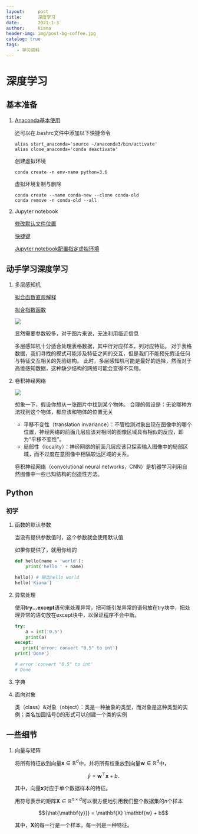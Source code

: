 ```yaml
---
layout:     post
title:      深度学习
date:       2021-1-3
author:     Kiana
header-img: img/post-bg-coffee.jpg
catalog: true
tags:
    - 学习资料
---
```


# 深度学习

## 基本准备

1. [Anaconda基本使用](https://blog.csdn.net/miracleoa/article/details/106115730?spm=1001.2014.3001.5502)


   还可以在.bashrc文件中添加以下快捷命令
   ```
   alias start_anaconda='source ~/anaconda3/bin/activate'
   alias close_anaconda='conda deactivate'   
   ```

   创建虚拟环境

   ```
   conda create -n env-name python=3.6   
   ```   
   虚拟环境复制与删除
   ```
   conda create --name conda-new --clone conda-old   
   conda remove -n conda-old --all
   ```
2. Jupyter notebook

   [修改默认文件位置](https://blog.csdn.net/limanjihe/article/details/106317245)
   
   [快捷键](https://www.jianshu.com/p/2ea525a7c488)
   
   [Jupyter notebook配置指定虚拟环境](https://blog.csdn.net/YJ_tech_fan/article/details/104201053)

## 动手学习深度学习

   <!-- [使用 conda activate 激活虚拟环境时报错：](https://blog.csdn.net/sdnuwjw/article/details/112448792)

   ```
   source activate
   ```
   因此只能先执行source deactivate或者conda deactivate(最好两个指令都依次试一下,很玄学),接着就能重新使用source activate -->

1. 多层感知机

   [拟合函数直观解释](https://www.cnblogs.com/yeluzi/p/7491619.html)

   [拟合指数函数](https://blog.csdn.net/lny161224/article/details/120480402)

   ![](https://pictures-kiana.oss-cn-beijing.aliyuncs.com/img/202204072043198.png)

   显然需要参数较多，对于图片来说，无法利用临近信息

   多层感知机十分适合处理表格数据，其中行对应样本，列对应特征。 对于表格数据，我们寻找的模式可能涉及特征之间的交互，但是我们不能预先假设任何与特征交互相关的先验结构。 此时，多层感知机可能是最好的选择，然而对于高维感知数据，这种缺少结构的网络可能会变得不实用。

2. 卷积神经网络

   ![](https://pictures-kiana.oss-cn-beijing.aliyuncs.com/img/202204071946981.png)

   想象一下，假设你想从一张图片中找到某个物体。 合理的假设是：无论哪种方法找到这个物体，都应该和物体的位置无关

   * 平移不变性（translation invariance）：不管检测对象出现在图像中的哪个位置，神经网络的前面几层应该对相同的图像区域具有相似的反应，即为“平移不变性”。
   * 局部性（locality）：神经网络的前面几层应该只探索输入图像中的局部区域，而不过度在意图像中相隔较远区域的关系。

   卷积神经网络（convolutional neural networks，CNN）是机器学习利用自然图像中一些已知结构的创造性方法。


## Python

### 初学

1. 函数的默认参数

   当没有提供参数值时，这个参数就会使用默认值

   如果你提供了，就用你给的

   ```python
   def hello(name = 'world'):
       print('hello ' + name)
   
   hello() # 输出hello world
   hello('Kiana')
   ```

2. 异常处理

   使用**try...except**语句来处理异常，把可能引发异常的语句放在try块中，把处理异常的语句放在except块中，以保证程序不会中断。

   ```python
   try:
       a = int('0.5')
       print(a)
   except:
      print('error: convert "0.5" to int')
   print('Done')
   
   # error：convert "0.5" to int'
   # Done
   ```

3. 字典

4. 面向对象

   类（class）&对象（object）：类是一种抽象的类型，而对象是这种类型的实例；类名加圆括号()的形式可以创建一个类的实例

## 一些细节

1. 向量与矩阵

   将所有特征放到向量$\mathbf{x} \in \mathbb{R}^d$中，并将所有权重放到向量$\mathbf{w} \in \mathbb{R}^d$中，

   $$\hat{y} = \mathbf{w}^\top \mathbf{x} + b.$$

   其中，向量$\mathbf{x}$对应于单个数据样本的特征。

   

   用符号表示的矩阵$\mathbf{X} \in \mathbb{R}^{n \times d}$可以很方便地引用我们整个数据集的$n$个样本

   $${\hat{\mathbf{y}}} = \mathbf{X} \mathbf{w} + b$$

   其中，$\mathbf{X}$的每一行是一个样本，每一列是一种特征。


